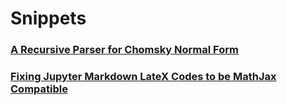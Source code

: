 # Snippets
### [A Recursive Parser for Chomsky Normal Form](https://github.com/asajadi/snippets/blob/master/snippets/cfparser.ipynb)


### [Fixing Jupyter Markdown LateX Codes to be MathJax Compatible ](https://github.com/asajadi/snippets/blob/master/snippets/fixlatex)

